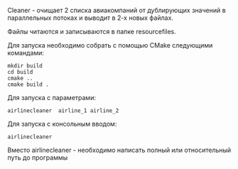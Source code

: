 Cleaner - очищает 2 списка авиакомпаний от дублирующих значений в параллельных потоках и выводит в 2-х новых файлах.

Файлы читаются и записываются в папке resourcefiles. 

Для запуска необходимо собрать с помощью CMake следующими командами: 

```
mkdir build
cd build
cmake ..
cmake build .
```

Для запуска с параметрами: 
```
airlinecleaner  airline_1 airline_2 
```

Для запуска с консольным вводом:
```
airlinecleaner  
```

Вместо airlinecleaner  - необходимо написать полный или относительный путь до программы
